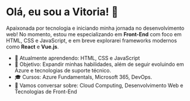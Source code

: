 # Olá, eu sou a Vitoria! 👋

Apaixonada por tecnologia e iniciando minha jornada no desenvolvimento web! No momento, estou me especializando em **Front-End** com foco em HTML, CSS e JavaScript, e em breve explorarei frameworks modernos como **React** e **Vue.js**.

- 🌱 Atualmente aprendendo: HTML, CSS e JavaScript
- 🚀 Objetivo: Expandir minhas habilidades, além de seguir evoluindo em Azure e tecnologias de suporte técnico.
- 🎓 Cursos: Azure Fundamentals, Microsoft 365, DevOps.
- 💬 Vamos conversar sobre: Cloud Computing, Desenvolvimento Web e Tecnologias de Front-End
